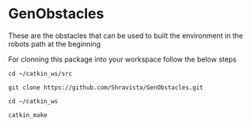 # GenObstacles
These are the obstacles that can be used to built the environment in the robots path at the beginning

For clonning this package into your workspace follow the below steps

`cd ~/catkin_ws/src`

`git clone https://github.com/Shravista/GenObstacles.git`

`cd ~/catkin_ws`

`catkin_make`
